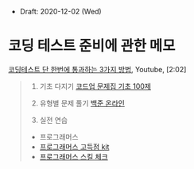 * Draft: 2020-12-02 (Wed)
# 코딩 테스트 준비에 관한 메모

[코딩테스트 단 한번에 통과하는 3가지 방법](https://youtu.be/BHEVExiUFgU), Youtube, [2:02]
> 1. 기초 다지기
> [코드업 문제집 기초 100제](https://codeup.kr/problemsetsol.php?psid=23)
> 
> 2. 유형별 문제 풀기
> [백준 온라인](https://www.acmicpc.net/)
> 
> 3. 실전 연습
> - 프로그래머스
> - [프로그래머스 고득점 kit](https://programmers.co.kr/learn/challenges?tab=algorithm_practice_kit)
> - [프로그래머스 스킬 체크](https://programmers.co.kr/skill_checks)
